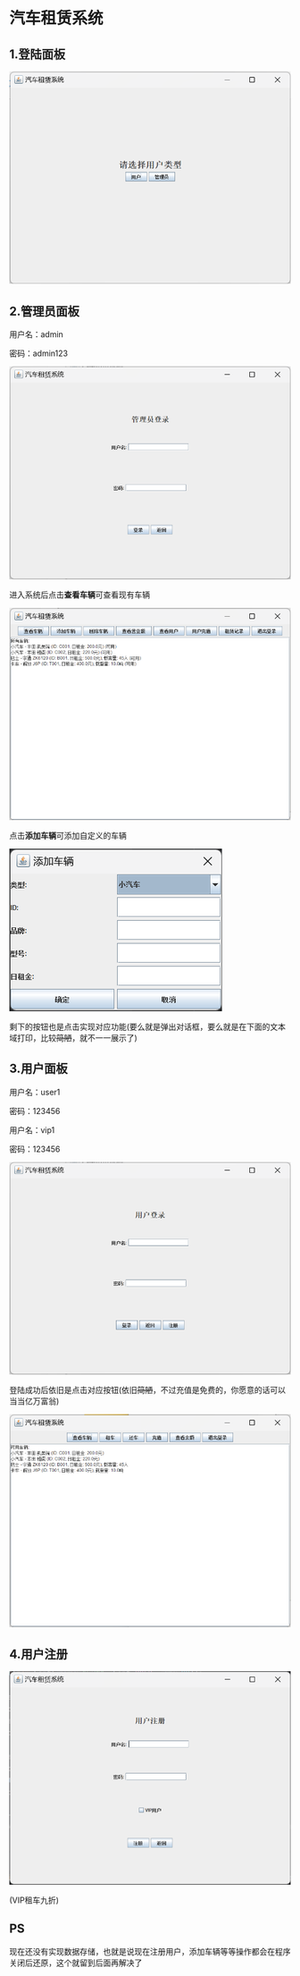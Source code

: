 # 汽车租赁系统

## 1.登陆面板

![角色面板](img/rolepanel.png)

## 2.管理员面板

用户名：admin

密码：admin123

![admin](img/admin.png)

进入系统后点击**查看车辆**可查看现有车辆

![ViewCar](img/ViewCar.png)

点击**添加车辆**可添加自定义的车辆

![addVehicle](img/addVehicle.png)

剩下的按钮也是点击实现对应功能(要么就是弹出对话框，要么就是在下面的文本域打印，比较~~简陋~~，就不一一展示了)

## 3.用户面板

用户名：user1

密码：123456



用户名：vip1

密码：123456

![user](img/user.png)

登陆成功后依旧是点击对应按钮(依旧~~简陋~~，不过充值是免费的，你愿意的话可以当当亿万富翁)

![ViewCar1](img/ViewCar1.png)

## 4.用户注册

![register](img/register.png)

(VIP租车九折)

## PS

现在还没有实现数据存储，也就是说现在注册用户，添加车辆等等操作都会在程序关闭后还原，这个就留到后面再解决了
